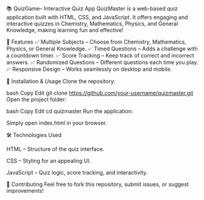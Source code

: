 📚 QuizGame– Interactive Quiz App
QuizMaster is a web-based quiz application built with HTML, CSS, and JavaScript. It offers engaging and interactive quizzes in Chemistry, Mathematics, Physics, and General Knowledge, making learning fun and effective!

🚀 Features
✅ Multiple Subjects – Choose from Chemistry, Mathematics, Physics, or General Knowledge.
✅ Timed Questions – Adds a challenge with a countdown timer.
✅ Score Tracking – Keep track of correct and incorrect answers.
✅ Randomized Questions – Different questions each time you play.
✅ Responsive Design – Works seamlessly on desktop and mobile.


🔧 Installation & Usage
Clone the repository:

bash
Copy
Edit
git clone https://github.com/your-username/quizmaster.git
Open the project folder:

bash
Copy
Edit
cd quizmaster
Run the application:

Simply open index.html in your browser.

🛠 Technologies Used

HTML – Structure of the quiz interface.

CSS – Styling for an appealing UI.

JavaScript – Quiz logic, score tracking, and interactivity.

🤝 Contributing
Feel free to fork this repository, submit issues, or suggest improvements!


